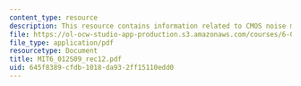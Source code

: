 ```yaml
---
content_type: resource
description: This resource contains information related to CMOS noise margin.
file: https://ol-ocw-studio-app-production.s3.amazonaws.com/courses/6-012-microelectronic-devices-and-circuits-spring-2009/645f8389cfdb1018da932ff15110edd0_MIT6_012S09_rec12.pdf
file_type: application/pdf
resourcetype: Document
title: MIT6_012S09_rec12.pdf
uid: 645f8389-cfdb-1018-da93-2ff15110edd0
---
```

